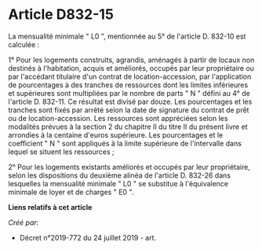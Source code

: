 # Article D832-15

La mensualité minimale " L0 ", mentionnée au 5° de l'article D. 832-10 est calculée : 

1° Pour les logements construits, agrandis, aménagés à partir de locaux non destinés à l'habitation, acquis et améliorés,
occupés par leur propriétaire ou par l'accédant titulaire d'un contrat de location-accession, par l'application de
pourcentages à des tranches de ressources dont les limites inférieures et supérieures sont multipliées par le nombre de parts
" N " défini au 4° de l'article D. 832-11. Ce résultat est divisé par douze. Les pourcentages et les tranches sont fixés par
arrêté selon la date de signature du contrat de prêt ou de location-accession. Les ressources sont appréciées selon les
modalités prévues à la section 2 du chapitre II du titre II du présent livre et arrondies à la centaine d'euros supérieure.
Les pourcentages et le coefficient " N " sont appliqués à la limite supérieure de l'intervalle dans lequel se situent les
ressources ; 

2° Pour les logements existants améliorés et occupés par leur propriétaire, selon les dispositions du deuxième alinéa de
l'article D. 832-26 dans lesquelles la mensualité minimale " L0 " se substitue à l'équivalence minimale de loyer et de
charges " E0 ".

**Liens relatifs à cet article**

_Créé par_:

  - Décret n°2019-772 du 24 juillet 2019 - art.
